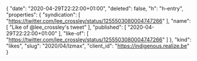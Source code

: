 {
  "date": "2020-04-29T22:22:00+01:00",
  "deleted": false,
  "h": "h-entry",
  "properties": {
    "syndication": [
      "https://twitter.com/lee_crossley/status/1255503080004747266"
    ],
    "name": [
      "Like of @lee_crossley's tweet"
    ],
    "published": [
      "2020-04-29T22:22:00+01:00"
    ],
    "like-of": [
      "https://twitter.com/lee_crossley/status/1255503080004747266"
    ]
  },
  "kind": "likes",
  "slug": "2020/04/lzmax",
  "client_id": "https://indigenous.realize.be"
}
